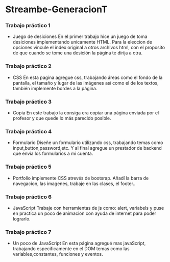 # Streambe-GeneracionT

### Trabajo práctico 1
- Juego de desiciones
En el primer trabajo hice un juego de toma desiciones implementando unicamente HTML. Para la eleccion de opciones vincule el index original a otros archivos html, con el proposito de que cuando se tome una desición la página te dirija a otra.

### Trabajo práctico 2 
- CSS
En esta pagina agregue css, trabajando áreas como el fondo de la pantalla, el tamaño y lugar de las imágenes así como el de los textos, también implemente bordes a la página.

### Trabajo práctico 3
- Copia
En este trabajo la consiga era copiar una página enviada por el profesor y que quede lo más parecido posible.

### Trabajo práctico 4
- Formulario
  Diseñe un formulario utilizando css, trabajando temas como input,button,password,etc. Y al final agregue un prestador de backend que envía los formularios a mi cuenta.

### Trabajo práctico 5
- Portfolio
implemente CSS atrevés de bootsrap. Añadí la barra de navegacion, las imagenes, trabaje en las clases, el footer..

### Trabajo práctico 6
- JavaScript
  Trabaje con herramientas de js como: alert, variabels y puse en practica un poco de animacion con ayuda de internet para poder lograrlo.

### Trabajo práctico 7
- Un poco de JavaScript
En esta página agregué mas javaScript, trabajando especificamente en el DOM temas como las variables,constantes, funciones y eventos.

